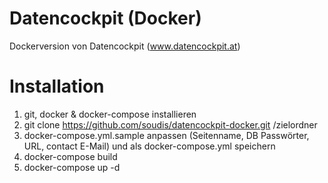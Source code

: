 # Datencockpit (Docker)
Dockerversion von Datencockpit (www.datencockpit.at)

# Installation

1) git, docker & docker-compose installieren
2) git clone https://github.com/soudis/datencockpit-docker.git /zielordner
3) docker-compose.yml.sample anpassen (Seitenname, DB Passwörter, URL, contact E-Mail) und als docker-compose.yml speichern
4) docker-compose build
5) docker-compose up -d
